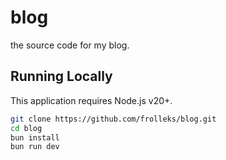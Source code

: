 # blog

the source code for my blog.

## Running Locally

This application requires Node.js v20+.

```bash
git clone https://github.com/frolleks/blog.git
cd blog
bun install
bun run dev
```
